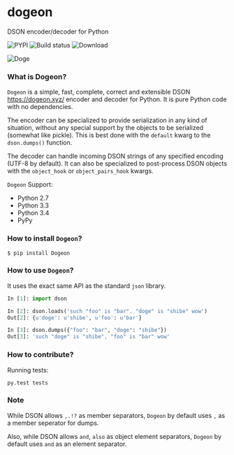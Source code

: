dogeon
======

DSON encoder/decoder for Python

![PYPI](http://img.shields.io/pypi/v/Dogeon.svg)
![Build status](http://img.shields.io/travis/soasme/dogeon.svg)
![Download](http://img.shields.io/pypi/dm/Dogeon.svg)

![Doge](http://dogeon.org/doge.gif)


### What is Dogeon?

`Dogeon` is a simple, fast, complete, correct and extensible DSON <https://dogeon.xyz/>
encoder and decoder for Python.  It is pure Python code with no dependencies.

The encoder can be specialized to provide serialization in any kind of situation,
without any special support by the objects to be serialized (somewhat like pickle).
This is best done with the `default` kwarg to the `dson.dumps()` function.

The decoder can handle incoming DSON strings of any specified encoding
(UTF-8 by default). It can also be specialized to post-process DSON objects with
the `object_hook` or `object_pairs_hook` kwargs.

`Dogeon` Support:

* Python 2.7
* Python 3.3
* Python 3.4
* PyPy

### How to install `Dogeon`?

    $ pip install Dogeon

### How to use `Dogeon`?

It uses the exact same API as the standard `json` library.

```python
In [1]: import dson

In [2]: dson.loads('such "foo" is "bar". "doge" is "shibe" wow')
Out[2]: {u'doge': u'shibe', u'foo': u'bar'}

In [3]: dson.dumps({"foo": "bar", "doge": "shibe"})
Out[3]: 'such "doge" is "shibe", "foo" is "bar" wow'
```

### How to contribute?

Running tests:

    py.test tests

### Note

While DSON allows `,.!?` as member separators, `Dogeon` by default uses `,` as
a member seperator for dumps.

Also, while DSON allows `and`, `also` as object element separators, `Dogeon` by
default uses `and` as an element separator.
